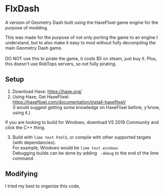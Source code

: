 # FlxDash
A version of Geometry Dash built using the HaxeFlixel game engine for the purpose of modding.

This was made for the purpose of not only porting the game to an engine I understand, but to also make it easy to mod without fully decompiling the main Geometry Dash game. <br><br> DO NOT use this to pirate the game, it costs $5 on steam, just buy it. Plus, this doesn't use RobTops servers, so not fully pirating.

## Setup

1) Download Haxe: https://haxe.org/
2) Using Haxe, Get HaxeFlixel: https://haxeflixel.com/documentation/install-haxeflixel/ <br> (I would suggest getting some knowledge on HaxeFlixel before, y'know, using it.)

If you are looking to build for Windows, download VS 2019 Community and click the C++ thing.

3) Build with `lime test html5`, or compile with other supported targets (with dependancies). <br> For example, Windows would be `lime test windows` <br> Debugging builds can be done by adding ` -debug` to the end of the lime command.

## Modifying

I tried my best to organize this code,
